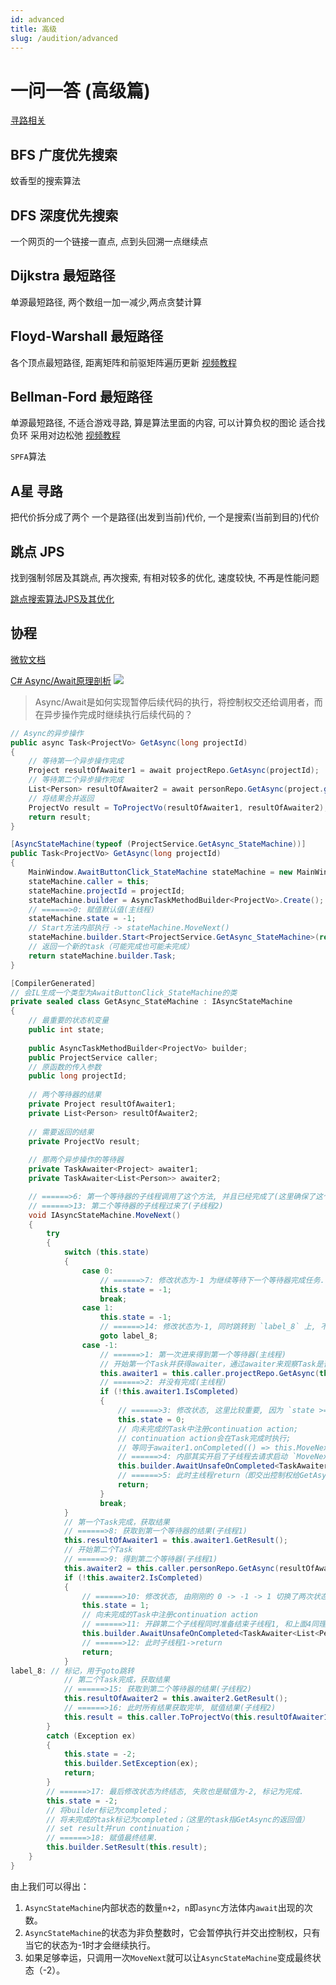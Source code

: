 ```yaml
---
id: advanced
title: 高级
slug: /audition/advanced
---
```


# 一问一答 (高级篇)

[寻路相关](https://www.redblobgames.com/)

## BFS 广度优先搜索

蚊香型的搜索算法

## DFS 深度优先搜索

一个网页的一个链接一直点, 点到头回溯一点继续点

## Dijkstra 最短路径

单源最短路径, 两个数组一加一减少,两点贪婪计算

## Floyd-Warshall 最短路径

各个顶点最短路径, 距离矩阵和前驱矩阵遍历更新
[视频教程](https://www.bilibili.com/video/BV1K5411f7G7)

## Bellman-Ford 最短路径

单源最短路径, 不适合游戏寻路, 算是算法里面的内容, 可以计算负权的图论 适合找负环 采用对边松弛
[视频教程](https://www.bilibili.com/video/BV1p44y1W78N)

`SPFA`算法

## A星 寻路

把代价拆分成了两个 一个是路径(出发到当前)代价, 一个是搜索(当前到目的)代价

## 跳点 JPS

找到强制邻居及其跳点, 再次搜索, 有相对较多的优化, 速度较快, 不再是性能问题

[跳点搜索算法JPS及其优化](https://blog.csdn.net/yjxxtd/article/details/93506231)

## 协程

[微软文档](https://docs.microsoft.com/zh-cn/dotnet/csharp/programming-guide/concepts/async/task-asynchronous-programming-model)

[C# Async/Await原理剖析](https://blog.csdn.net/weixin_43990579/article/details/105417652)
![](https://docs.microsoft.com/zh-cn/dotnet/csharp/programming-guide/concepts/async/media/task-asynchronous-programming-model/navigation-trace-async-program.png#lightbox)

> Async/Await是如何实现暂停后续代码的执行，将控制权交还给调用者，而在异步操作完成时继续执行后续代码的？


```csharp
// Async的异步操作
public async Task<ProjectVo> GetAsync(long projectId) 
{
    // 等待第一个异步操作完成
    Project resultOfAwaiter1 = await projectRepo.GetAsync(projectId);
    // 等待第二个异步操作完成
    List<Person> resultOfAwaiter2 = await personRepo.GetAsync(project.getMembers());
    // 将结果合并返回
    ProjectVo result = ToProjectVo(resultOfAwaiter1, resultOfAwaiter2);
    return result;
}
```

```csharp
[AsyncStateMachine(typeof (ProjectService.GetAsync_StateMachine))]
public Task<ProjectVo> GetAsync(long projectId)
{
    MainWindow.AwaitButtonClick_StateMachine stateMachine = new MainWindow.AwaitButtonClick_StateMachine();
    stateMachine.caller = this;
    stateMachine.projectId = projectId;
    stateMachine.builder = AsyncTaskMethodBuilder<ProjectVo>.Create();
    // ======>0: 赋值默认值(主线程)
    stateMachine.state = -1;
    // Start方法内部执行 -> stateMachine.MoveNext()
    stateMachine.builder.Start<ProjectService.GetAsync_StateMachine>(ref stateMachine);
    // 返回一个新的task（可能完成也可能未完成）
    return stateMachine.builder.Task;
}

[CompilerGenerated]
// 会IL生成一个类型为AwaitButtonClick_StateMachine的类
private sealed class GetAsync_StateMachine : IAsyncStateMachine
{
    // 最重要的状态机变量
    public int state;
    
    public AsyncTaskMethodBuilder<ProjectVo> builder;
    public ProjectService caller;
    // 原函数的传入参数
    public long projectId;
    
    // 两个等待器的结果
    private Project resultOfAwaiter1;
    private List<Person> resultOfAwaiter2;
    
    // 需要返回的结果
    private ProjectVo result;
    
    // 那两个异步操作的等待器
    private TaskAwaiter<Project> awaiter1;
    private TaskAwaiter<List<Person>> awaiter2;

    // ======>6: 第一个等待器的子线程调用了这个方法, 并且已经完成了(这里确保了这个循环`MoveNext`不会阻塞主线程)(子线程1)
    // ======>13: 第二个等待器的子线程过来了(子线程2)
    void IAsyncStateMachine.MoveNext()
    {
        try
        {
            switch (this.state)
            {
                case 0:
                    // ======>7: 修改状态为-1 为继续等待下一个等待器完成任务.(子线程1)
                    this.state = -1;
                    break;
                case 1:
                    this.state = -1;
                    // ======>14: 修改状态为-1, 同时跳转到 `label_8` 上, 不需要`break`了(子线程2)
                    goto label_8;
                case -1:
                    // ======>1: 第一次进来得到第一个等待器(主线程)
                    // 开始第一个Task并获得awaiter，通过awaiter来观察Task是否完成。
                    this.awaiter1 = this.caller.projectRepo.GetAsync(this.projectId).GetAwaiter();
                    // ======>2: 并没有完成(主线程)
                    if (!this.awaiter1.IsCompleted)
                    {
                        // ======>3: 修改状态, 这里比较重要, 因为 `state >= 0` 标记着为第几个 `await`, 此时为第一个也就是0(主线程)
                        this.state = 0;   
                        // 向未完成的Task中注册continuation action;
                        // continuation action会在Task完成时执行;
                        // 等同于awaiter1.onCompleted(() => this.MoveNext());
                        // ======>4: 内部其实开启了子线程去请求启动 `MoveNext()` 但是在当下还是(主线程)
                        this.builder.AwaitUnsafeOnCompleted<TaskAwaiter<Project>, ProjectService.GetAsync_StateMachine>(ref this.awaiter1, ref this);
                        // ======>5: 此时主线程return（即交出控制权给GetAsync的调用者）
                        return;
                    }
                    break;
            }
            // 第一个Task完成，获取结果
            // ======>8: 获取到第一个等待器的结果(子线程1)
            this.resultOfAwaiter1 = this.awaiter1.GetResult();
            // 开始第二个Task
            // ======>9: 得到第二个等待器(子线程1)
            this.awaiter2 = this.caller.personRepo.GetAsync(resultOfAwaiter1.getMembers()).GetAwaiter();
            if (!this.awaiter2.IsCompleted)
            {
                // ======>10: 修改状态, 由刚刚的 0 -> -1 -> 1 切换了两次状态(子线程1)
                this.state = 1;
                // 向未完成的Task中注册continuation action
                // ======>11: 开辟第二个子线程同时准备结束子线程1, 和上面4同理请求结束后会调用`MoveNext`.(子线程1)
                this.builder.AwaitUnsafeOnCompleted<TaskAwaiter<List<Person>>, ProjectService.GetAsync_StateMachine>(ref this.awaiter2, ref this);
                // ======>12: 此时子线程1->return 
                return;
            }
label_8: // 标记，用于goto跳转
            // 第二个Task完成，获取结果
            // ======>15: 获取到第二个等待器的结果(子线程2)
            this.resultOfAwaiter2 = this.awaiter2.GetResult();
            // ======>16: 此时所有结果获取完毕, 赋值结果(子线程2)
            this.result = this.caller.ToProjectVo(this.resultOfAwaiter1, this.resultOfAwaiter2);
        }
        catch (Exception ex)
        {
            this.state = -2;
            this.builder.SetException(ex);
            return;
        }
        // ======>17: 最后修改状态为终结态, 失败也是赋值为-2, 标记为完成.
        this.state = -2;
        // 将builder标记为completed；
        // 将未完成的task标记为completed；（这里的task指GetAsync的返回值）
        // set result并run continuation；
        // ======>18: 赋值最终结果.
        this.builder.SetResult(this.result);
    }
}
```

由上我们可以得出：

1. `AsyncStateMachine`内部状态的数量`n+2`，`n`即`async`方法体内`await`出现的次数。
2. `AsyncStateMachine`的状态为非负整数时，它会暂停执行并交出控制权，只有当它的状态为-1时才会继续执行。
3. 如果足够幸运，只调用一次`MoveNext`就可以让`AsyncStateMachine`变成最终状态（-2）。